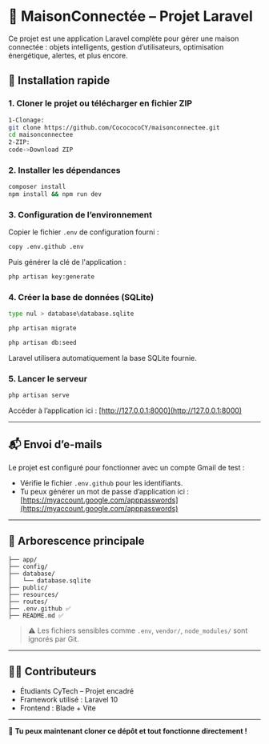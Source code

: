# 🏡 MaisonConnectée – Projet Laravel

Ce projet est une application Laravel complète pour gérer une maison connectée : objets intelligents, gestion d’utilisateurs, optimisation énergétique, alertes, et plus encore.

## 🚀 Installation rapide

### 1. Cloner le projet ou télécharger en fichier ZIP

```bash
1-Clonage:
git clone https://github.com/CocococoCY/maisonconnectee.git
cd maisonconnectee
2-ZIP:
code->Download ZIP
```

### 2. Installer les dépendances

```bash
composer install
npm install && npm run dev
```

### 3. Configuration de l’environnement

Copier le fichier `.env` de configuration fourni :

```bash
copy .env.github .env
```

Puis générer la clé de l'application :

```bash
php artisan key:generate
```

### 4. Créer la base de données (SQLite)

```bash
type nul > database\database.sqlite

php artisan migrate

php artisan db:seed

```

Laravel utilisera automatiquement la base SQLite fournie.

### 5. Lancer le serveur

```bash
php artisan serve
```

Accéder à l’application ici : [http://127.0.0.1:8000](http://127.0.0.1:8000)

---

## 📬 Envoi d’e-mails

Le projet est configuré pour fonctionner avec un compte Gmail de test :

- Vérifie le fichier `.env.github` pour les identifiants.
- Tu peux générer un mot de passe d’application ici : [https://myaccount.google.com/apppasswords](https://myaccount.google.com/apppasswords)

---

## 📁 Arborescence principale

```
├── app/
├── config/
├── database/
│   └── database.sqlite
├── public/
├── resources/
├── routes/
├── .env.github ✅
├── README.md ✅
```

> ⚠️ Les fichiers sensibles comme `.env`, `vendor/`, `node_modules/` sont ignorés par Git.

---

## 👨‍💻 Contributeurs

- Étudiants CyTech – Projet encadré
- Framework utilisé : Laravel 10
- Frontend : Blade + Vite

---

🧠 **Tu peux maintenant cloner ce dépôt et tout fonctionne directement !**
